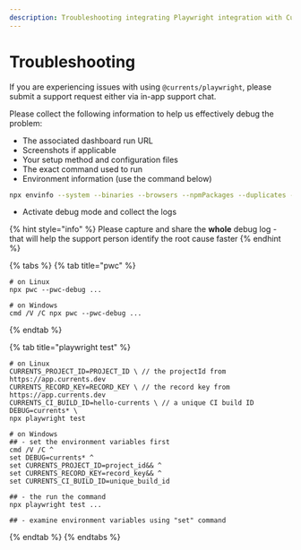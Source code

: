 ```yaml
---
description: Troubleshooting integrating Playwright integration with Currents
---
```


# Troubleshooting

If you are experiencing issues with using `@currents/playwright`, please submit a support request either via in-app support chat.

Please collect the following information to help us effectively debug the problem:

* The associated dashboard run URL
* Screenshots if applicable
* Your setup method and configuration files
* The exact command used to run
* Environment information (use the command below)

```bash
npx envinfo --system --binaries --browsers --npmPackages --duplicates --npmGlobalPackages
```

* Activate debug mode and collect the logs

{% hint style="info" %}
Please capture and share the **whole** debug log - that will help the support person identify the root cause faster
{% endhint %}

{% tabs %}
{% tab title="pwc" %}
```
# on Linux
npx pwc --pwc-debug ... 

# on Windows
cmd /V /C npx pwc --pwc-debug ...
```
{% endtab %}

{% tab title="playwright test" %}
```
# on Linux
CURRENTS_PROJECT_ID=PROJECT_ID \ // the projectId from https://app.currents.dev
CURRENTS_RECORD_KEY=RECORD_KEY \ // the record key from https://app.currents.dev
CURRENTS_CI_BUILD_ID=hello-currents \ // a unique CI build ID
DEBUG=currents* \
npx playwright test

# on Windows
## - set the environment variables first
cmd /V /C ^
set DEBUG=currents* ^
set CURRENTS_PROJECT_ID=project_id&& ^
set CURRENTS_RECORD_KEY=record_key&& ^
set CURRENTS_CI_BUILD_ID=unique_build_id

## - the run the command
npx playwright test ...

## - examine environment variables using "set" command
```
{% endtab %}
{% endtabs %}
